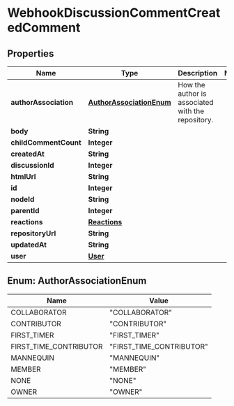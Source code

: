 

# WebhookDiscussionCommentCreatedComment


## Properties

| Name | Type | Description | Notes |
|------------ | ------------- | ------------- | -------------|
|**authorAssociation** | [**AuthorAssociationEnum**](#AuthorAssociationEnum) | How the author is associated with the repository. |  |
|**body** | **String** |  |  |
|**childCommentCount** | **Integer** |  |  |
|**createdAt** | **String** |  |  |
|**discussionId** | **Integer** |  |  |
|**htmlUrl** | **String** |  |  |
|**id** | **Integer** |  |  |
|**nodeId** | **String** |  |  |
|**parentId** | **Integer** |  |  |
|**reactions** | [**Reactions**](Reactions.md) |  |  |
|**repositoryUrl** | **String** |  |  |
|**updatedAt** | **String** |  |  |
|**user** | [**User**](User.md) |  |  |



## Enum: AuthorAssociationEnum

| Name | Value |
|---- | -----|
| COLLABORATOR | &quot;COLLABORATOR&quot; |
| CONTRIBUTOR | &quot;CONTRIBUTOR&quot; |
| FIRST_TIMER | &quot;FIRST_TIMER&quot; |
| FIRST_TIME_CONTRIBUTOR | &quot;FIRST_TIME_CONTRIBUTOR&quot; |
| MANNEQUIN | &quot;MANNEQUIN&quot; |
| MEMBER | &quot;MEMBER&quot; |
| NONE | &quot;NONE&quot; |
| OWNER | &quot;OWNER&quot; |




